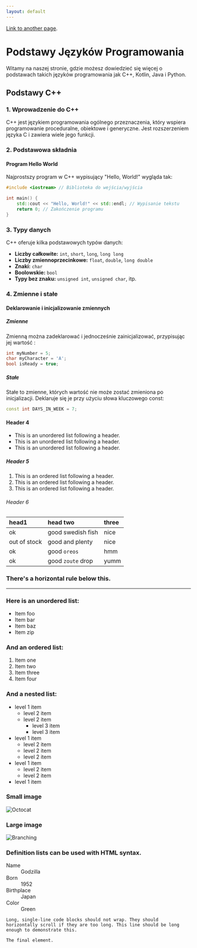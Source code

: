 ```yaml
---
layout: default
---
```



[Link to another page](./another-page.html).



# Podstawy Języków Programowania

Witamy na naszej stronie, gdzie możesz dowiedzieć się więcej o podstawach takich języków programowania jak C++, Kotlin, Java i Python.


## Podstawy C++

### 1. Wprowadzenie do C++

C++ jest językiem programowania ogólnego przeznaczenia, który wspiera programowanie proceduralne, obiektowe i generyczne. Jest rozszerzeniem języka C i zawiera wiele jego funkcji.

### 2. Podstawowa składnia

#### Program Hello World

Najprostszy program w C++ wypisujący "Hello, World!" wygląda tak:

```cpp
#include <iostream> // Biblioteka do wejścia/wyjścia

int main() {
    std::cout << "Hello, World!" << std::endl; // Wypisanie tekstu
    return 0; // Zakończenie programu
}

```
### 3. Typy danych

C++ oferuje kilka podstawowych typów danych:

- **Liczby całkowite:** `int`, `short`, `long`, `long long`
- **Liczby zmiennoprzecinkowe:** `float`, `double`, `long double`
- **Znaki:** `char`
- **Boolowskie:** `bool`
- **Typy bez znaku:** `unsigned int`, `unsigned char`, itp.

### 4. Zmienne i stałe

#### Deklarowanie i inicjalizowanie zmiennych

##### Zmienne

Zmienną można zadeklarować i jednocześnie zainicjalizować, przypisując jej wartość :
```cpp
int myNumber = 5;
char myCharacter = 'A';
bool isReady = true;
```
##### Stałe

Stałe to zmienne, których wartość nie może zostać zmieniona po inicjalizacji. Deklaruje się je przy użyciu słowa kluczowego const:
```cpp
const int DAYS_IN_WEEK = 7;
```
#### Header 4

*   This is an unordered list following a header.
*   This is an unordered list following a header.
*   This is an unordered list following a header.

##### Header 5

1.  This is an ordered list following a header.
2.  This is an ordered list following a header.
3.  This is an ordered list following a header.

###### Header 6

| head1        | head two          | three |
|:-------------|:------------------|:------|
| ok           | good swedish fish | nice  |
| out of stock | good and plenty   | nice  |
| ok           | good `oreos`      | hmm   |
| ok           | good `zoute` drop | yumm  |

### There's a horizontal rule below this.

* * *

### Here is an unordered list:

*   Item foo
*   Item bar
*   Item baz
*   Item zip

### And an ordered list:

1.  Item one
1.  Item two
1.  Item three
1.  Item four

### And a nested list:

- level 1 item
  - level 2 item
  - level 2 item
    - level 3 item
    - level 3 item
- level 1 item
  - level 2 item
  - level 2 item
  - level 2 item
- level 1 item
  - level 2 item
  - level 2 item
- level 1 item

### Small image

![Octocat](https://github.githubassets.com/images/icons/emoji/octocat.png)

### Large image

![Branching](https://guides.github.com/activities/hello-world/branching.png)


### Definition lists can be used with HTML syntax.

<dl>
<dt>Name</dt>
<dd>Godzilla</dd>
<dt>Born</dt>
<dd>1952</dd>
<dt>Birthplace</dt>
<dd>Japan</dd>
<dt>Color</dt>
<dd>Green</dd>
</dl>

```
Long, single-line code blocks should not wrap. They should horizontally scroll if they are too long. This line should be long enough to demonstrate this.
```

```
The final element.
```
